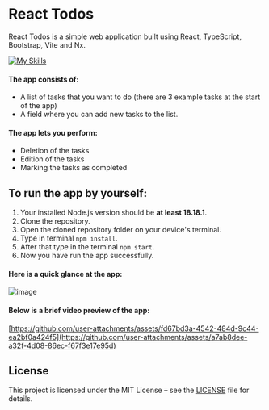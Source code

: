 # React Todos

React Todos is a simple web application built using 
React, TypeScript, Bootstrap, Vite and Nx. 

[![My Skills](https://skillicons.dev/icons?i=react,ts,bootstrap,vite)](https://skillicons.dev)

#### The app consists of:
- A list of tasks that you want to do (there are 3 example tasks at the start of the app) 
- A field where you can add new tasks to the list.
  
#### The app lets you perform: 
- Deletion of the tasks 
- Edition of the tasks
- Marking the tasks as completed

## To run the app by yourself:

1. Your installed Node.js version should be **at least 18.18.1**.
2. Clone the repository.
3. Open the cloned repository folder on your device's terminal.
4. Type in terminal ```npm install```.
5. After that type in the terminal ```npm start```.
6. Now you have run the app successfully.

#### Here is a quick glance at the app:

![image](https://github.com/user-attachments/assets/f545d2de-82e9-48bc-944b-df4399865834)

#### Below is a brief video preview of the app:

[https://github.com/user-attachments/assets/fd67bd3a-4542-484d-9c44-ea2bf0a424f5](https://github.com/user-attachments/assets/a7ab8dee-a32f-4d08-86ec-f67f3e17e95d)

## License

This project is licensed under the MIT License – see the [LICENSE](./LICENSE) file for details.

